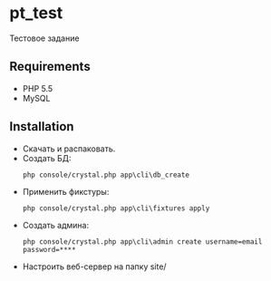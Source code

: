 pt_test
=======
Тестовое задание

Requirements
------------ 
- PHP 5.5
- MySQL

Installation
------------
- Скачать и распаковать.
- Создать БД:
  ```
  php console/crystal.php app\cli\db_create 
  ```
- Применить фикстуры:
  ```
  php console/crystal.php app\cli\fixtures apply 
  ```
- Создать админа:
  ```
  php console/crystal.php app\cli\admin create username=email password=****
  ```
- Настроить веб-сервер на папку site/
